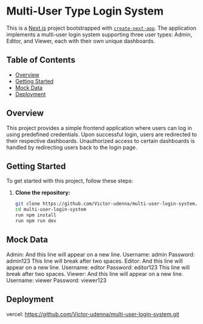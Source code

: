 # Multi-User Type Login System

This is a [Next.js](https://nextjs.org) project bootstrapped with [`create-next-app`](https://nextjs.org/docs/app/api-reference/cli/create-next-app). The application implements a multi-user login system supporting three user types: Admin, Editor, and Viewer, each with their own unique dashboards.

## Table of Contents
- [Overview](#overview)
- [Getting Started](#getting-started)
- [Mock Data](#mock-data)
- [Deployment](#deployment)

## Overview

This project provides a simple frontend application where users can log in using predefined credentials. Upon successful login, users are redirected to their respective dashboards. Unauthorized access to certain dashboards is handled by redirecting users back to the login page.

## Getting Started

To get started with this project, follow these steps:

1. **Clone the repository:**
   ```bash
   git clone https://github.com/Victor-udenna/multi-user-login-system.git
   cd multi-user-login-system
   run npm install
   run npm run dev

## Mock Data

Admin:
And this line will appear on a new line.
Username: admin
Password: admin123
This line will break after two spaces. 
Editor:
And this line will appear on a new line.
Username: editor
Password: editor123
This line will break after two spaces. 
Viewer:
And this line will appear on a new line.
Username: viewer
Password: viewer123


## Deployment

vercel: https://github.com/Victor-udenna/multi-user-login-system.git



